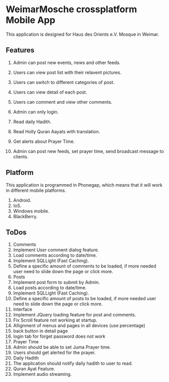 # WeimarMosche crossplatform Mobile App
This application is designed for Haus des Orients e.V. Mosque in Weimar.


## Features
1. Admin can post new events, news and other feeds.
2. Users can view post list with their relavent pictures.
3. Users can switch to different categories of post.
4. Users can view detail of each post.
5. Users can comment and view other comments. 
6. Admin can only login.

2. Read daily Hadith.
3. Read Holly Quran Aayats with translation.
4. Get alerts about Prayer Time.
5. Admin can post new feeds, set prayer time, send broadcast message to clients. 


## Platform
This application is programmed in Phonegap, which means that it will work in different mobile platforms.

1. Android.
2. IoS.
3. Windows mobile.
4. BlackBerry.

## ToDos
1. Comments
  1. Implement User comment dialog feature.
  2. Load comments according to date/time.
  3. Implement SQLLight (Fast Caching).
  4. Define a specific amount of comments to be loaded, if more needed user need to slide down the page or click more.
2. Posts
  1. Implement post form to submit by Admin.
  2. Load posts according to date/time.
  3. Implement SQLLight (Fast Caching).
  4. Define a specific amount of posts to be loaded, if more needed user need to slide down the page or click more.
4. Interface
  1. Implement JQuery loading feature for post and comments.
  2. Fix Scroll feature not working at startup. 
  3. Allignment of menus and pages in all devices (use percentage)
  4. back button in detail page
  5. login tab for forget password does not work
7. Prayer Time
  1. Admin should be able to set Juma Prayer time.
  2. Users should get alerted for the prayer.
8. Daily Hadith 
  1. The application should notify daily hadith to user to read.
9. Quran Ayat Feature.
  1. Implement audio streaming.
